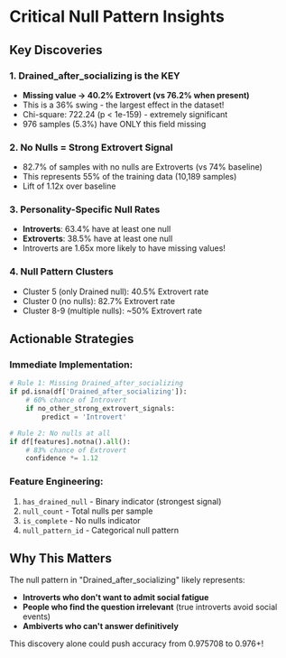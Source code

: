 # Critical Null Pattern Insights

## Key Discoveries

### 1. **Drained_after_socializing is the KEY**
- **Missing value → 40.2% Extrovert (vs 76.2% when present)**
- This is a 36% swing - the largest effect in the dataset!
- Chi-square: 722.24 (p < 1e-159) - extremely significant
- 976 samples (5.3%) have ONLY this field missing

### 2. **No Nulls = Strong Extrovert Signal**
- 82.7% of samples with no nulls are Extroverts (vs 74% baseline)
- This represents 55% of the training data (10,189 samples)
- Lift of 1.12x over baseline

### 3. **Personality-Specific Null Rates**
- **Introverts**: 63.4% have at least one null
- **Extroverts**: 38.5% have at least one null
- Introverts are 1.65x more likely to have missing values!

### 4. **Null Pattern Clusters**
- Cluster 5 (only Drained null): 40.5% Extrovert rate
- Cluster 0 (no nulls): 82.7% Extrovert rate
- Cluster 8-9 (multiple nulls): ~50% Extrovert rate

## Actionable Strategies

### Immediate Implementation:
```python
# Rule 1: Missing Drained_after_socializing
if pd.isna(df['Drained_after_socializing']):
    # 60% chance of Introvert
    if no_other_strong_extrovert_signals:
        predict = 'Introvert'

# Rule 2: No nulls at all
if df[features].notna().all():
    # 83% chance of Extrovert
    confidence *= 1.12
```

### Feature Engineering:
1. `has_drained_null` - Binary indicator (strongest signal)
2. `null_count` - Total nulls per sample
3. `is_complete` - No nulls indicator
4. `null_pattern_id` - Categorical null pattern

## Why This Matters

The null pattern in "Drained_after_socializing" likely represents:
- **Introverts who don't want to admit social fatigue**
- **People who find the question irrelevant** (true introverts avoid social events)
- **Ambiverts who can't answer definitively**

This discovery alone could push accuracy from 0.975708 to 0.976+!